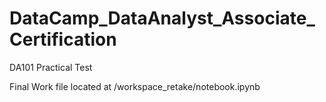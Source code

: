 # DataCamp_DataAnalyst_Associate_Certification
 DA101 Practical Test


Final Work file located at /workspace_retake/notebook.ipynb

